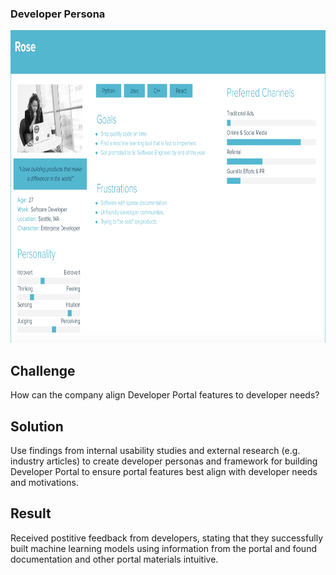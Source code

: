### Developer Persona

<img src="https://github.com/ddavis-100/UX_Portfolio/blob/master/images/DevPersona.png" width="800" height="500"/>

## Challenge

How can the company align Developer Portal features to developer needs? 

## Solution

Use findings from internal usability studies and external research (e.g. industry articles) to create developer personas and framework for building Developer Portal to ensure portal features best align with developer needs and motivations.

## Result

Received postitive feedback from developers, stating that they successfully built machine learning models using information from the portal and found documentation and other portal materials intuitive. 
